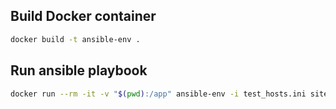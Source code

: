 ## Build Docker container ##

```bash
docker build -t ansible-env .
```

## Run ansible playbook ##

```bash
docker run --rm -it -v "$(pwd):/app" ansible-env -i test_hosts.ini site.yml
```
